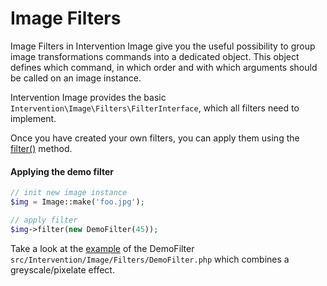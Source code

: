 # Image Filters

Image Filters in Intervention Image give you the useful possibility to group image transformations commands into a dedicated object. This object defines which command, in which order and with which arguments should be called on an image instance.

Intervention Image provides the basic ```Intervention\Image\Filters\FilterInterface```, which all filters need to implement.

Once you have created your own filters, you can apply them using the [filter()](/api/filter) method.

#### Applying the demo filter

```php
// init new image instance
$img = Image::make('foo.jpg');

// apply filter
$img->filter(new DemoFilter(45));
```

Take a look at the [example](/api/filter) of the DemoFilter ```src/Intervention/Image/Filters/DemoFilter.php``` which combines a greyscale/pixelate effect.